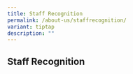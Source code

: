 ```yaml
---
title: Staff Recognition
permalink: /about-us/staffrecognition/
variant: tiptap
description: ""
---
```

<h2>Staff Recognition</h2>
<p></p>